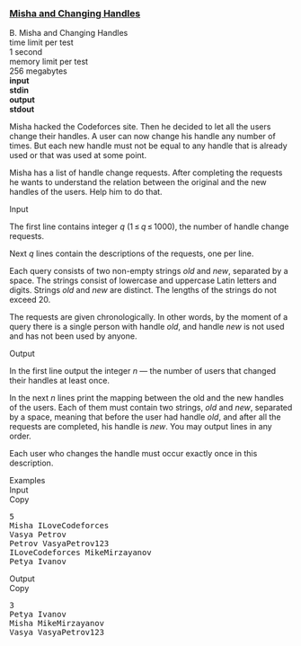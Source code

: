 <h3><a href="https://codeforces.com/contest/501/problem/B" target="_blank" rel="noopener noreferrer">Misha and Changing Handles</a></h3>
<div class="header"><div class="title">B. Misha and Changing Handles</div><div class="time-limit"><div class="property-title">time limit per test</div>1 second</div><div class="memory-limit"><div class="property-title">memory limit per test</div>256 megabytes</div><div class="input-file input-standard" style="font-weight: bold"><div class="property-title">input</div>stdin</div><div class="output-file output-standard" style="font-weight: bold"><div class="property-title">output</div>stdout</div></div><div><p>Misha hacked the Codeforces site. Then he decided to let all the users change their handles. A user can now change his handle any number of times. But each new handle must not be equal to any handle that is already used or that was used at some point.</p><p>Misha has a list of handle change requests. After completing the requests he wants to understand the relation between the original and the new handles of the users. Help him to do that.</p></div><div class="input-specification"><div class="section-title">Input</div><p>The first line contains integer <span class="tex-span"><i>q</i></span> (<span class="tex-span">1 ≤ <i>q</i> ≤ 1000</span>), the number of handle change requests.</p><p>Next <span class="tex-span"><i>q</i></span> lines contain the descriptions of the requests, one per line.</p><p>Each query consists of two non-empty strings <span class="tex-span"><i>old</i></span> and <span class="tex-span"><i>new</i></span>, separated by a space. The strings consist of lowercase and uppercase Latin letters and digits. Strings <span class="tex-span"><i>old</i></span> and <span class="tex-span"><i>new</i></span> are distinct. The lengths of the strings do not exceed <span class="tex-span">20</span>.</p><p>The requests are given chronologically. In other words, by the moment of a query there is a single person with handle <span class="tex-span"><i>old</i></span>, and handle <span class="tex-span"><i>new</i></span> is not used and has not been used by anyone.</p></div><div class="output-specification"><div class="section-title">Output</div><p>In the first line output the integer <span class="tex-span"><i>n</i></span> — the number of users that changed their handles at least once.</p><p>In the next <span class="tex-span"><i>n</i></span> lines print the mapping between the old and the new handles of the users. Each of them must contain two strings, <span class="tex-span"><i>old</i></span> and <span class="tex-span"><i>new</i></span>, separated by a space, meaning that before the user had handle <span class="tex-span"><i>old</i></span>, and after all the requests are completed, his handle is <span class="tex-span"><i>new</i></span>. You may output lines in any order.</p><p>Each user who changes the handle must occur exactly once in this description.</p></div><div class="sample-tests"><div class="section-title">Examples</div><div class="sample-test"><div class="input"><div class="title">Input<div title="Copy" data-clipboard-target="#id006607865614649459" id="id009213791036902664" class="input-output-copier">Copy</div></div><pre id="id006607865614649459">5<br>Misha ILoveCodeforces<br>Vasya Petrov<br>Petrov VasyaPetrov123<br>ILoveCodeforces MikeMirzayanov<br>Petya Ivanov<br></pre></div><div class="output"><div class="title">Output<div title="Copy" data-clipboard-target="#id0027590549194304725" id="id0008791801147097489" class="input-output-copier">Copy</div></div><pre id="id0027590549194304725">3<br>Petya Ivanov<br>Misha MikeMirzayanov<br>Vasya VasyaPetrov123<br></pre></div></div></div>